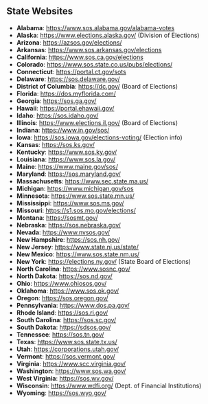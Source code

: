 ## State Websites

- **Alabama**: <https://www.sos.alabama.gov/alabama-votes>
- **Alaska**: <https://www.elections.alaska.gov/> (Division of Elections)  
- **Arizona**: <https://azsos.gov/elections/>  
- **Arkansas**: <https://www.sos.arkansas.gov/elections>  
- **California**: <https://www.sos.ca.gov/elections>  
- **Colorado**: <https://www.sos.state.co.us/pubs/elections/>  
- **Connecticut**: <https://portal.ct.gov/sots>  
- **Delaware**: <https://sos.delaware.gov/>  
- **District of Columbia**: <https://dc.gov/> (Board of Elections)  
- **Florida**: <https://dos.myflorida.com/>  
- **Georgia**: <https://sos.ga.gov/>  
- **Hawaii**: <https://portal.ehawaii.gov/>  
- **Idaho**: <https://sos.idaho.gov/>  
- **Illinois**: <https://www.elections.il.gov/> (Board of Elections)  
- **Indiana**: <https://www.in.gov/sos/>  
- **Iowa**: <https://sos.iowa.gov/elections-voting/> (Election info)  
- **Kansas**: <https://sos.ks.gov/>  
- **Kentucky**: <https://www.sos.ky.gov/>  
- **Louisiana**: <https://www.sos.la.gov/>  
- **Maine**: <https://www.maine.gov/sos/>  
- **Maryland**: <https://sos.maryland.gov/>  
- **Massachusetts**: <https://www.sec.state.ma.us/>  
- **Michigan**: <https://www.michigan.gov/sos>  
- **Minnesota**: <https://www.sos.state.mn.us/>  
- **Mississippi**: <https://www.sos.ms.gov/>  
- **Missouri**: <https://s1.sos.mo.gov/elections/>  
- **Montana**: <https://sosmt.gov/>  
- **Nebraska**: <https://sos.nebraska.gov/>  
- **Nevada**: <https://www.nvsos.gov/>  
- **New Hampshire**: <https://sos.nh.gov/>  
- **New Jersey**: <https://www.state.nj.us/state/>  
- **New Mexico**: <https://www.sos.state.nm.us/>  
- **New York**: <https://elections.ny.gov/> (State Board of Elections)
- **North Carolina**: <https://www.sosnc.gov/>  
- **North Dakota**: <https://sos.nd.gov/>  
- **Ohio**: <https://www.ohiosos.gov/>  
- **Oklahoma**: <https://www.sos.ok.gov/>  
- **Oregon**: <https://sos.oregon.gov/> 
- **Pennsylvania**: <https://www.dos.pa.gov/>  
- **Rhode Island**: <https://sos.ri.gov/>  
- **South Carolina**: <https://sos.sc.gov/>  
- **South Dakota**: <https://sdsos.gov/>  
- **Tennessee**: <https://sos.tn.gov/>  
- **Texas**: <https://www.sos.state.tx.us/>  
- **Utah**: <https://corporations.utah.gov/>  
- **Vermont**: <https://sos.vermont.gov/>  
- **Virginia**: <https://www.scc.virginia.gov/>  
- **Washington**: <https://www.sos.wa.gov/>  
- **West Virginia**: <https://sos.wv.gov/>  
- **Wisconsin**: <https://www.wdfi.org/> (Dept. of Financial Institutions)  
- **Wyoming**: <https://sos.wyo.gov/>  
